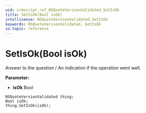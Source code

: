 ```yaml
---
uid: crmscript_ref_NSQuoteVersionValidated_SetIsOk
title: SetIsOk(Bool isOk)
intellisense: NSQuoteVersionValidated.SetIsOk
keywords: NSQuoteVersionValidated, GetIsOk
so.topic: reference
---
```


# SetIsOk(Bool isOk)

Answer to the question / An indication if the operation went well.

**Parameter:** 
* **isOk** Bool

```crmscript
NSQuoteVersionValidated thing;
Bool isOk;
thing.SetIsOk(isOk);
```

